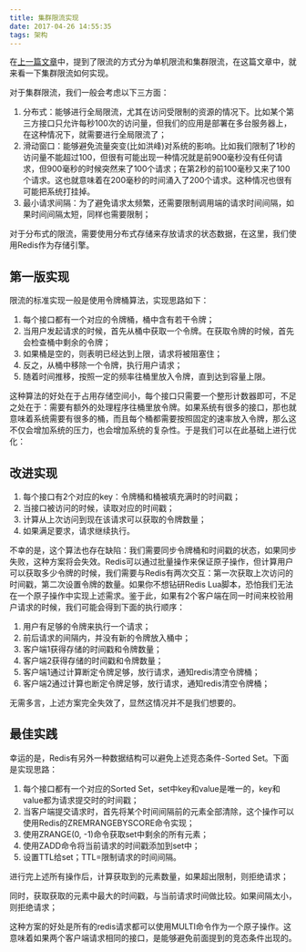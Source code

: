 ```yaml
---
title: 集群限流实现
date: 2017-04-26 14:55:35
tags: 架构
---
```


在[上一篇文章](http://fengfu.io/2017/04/22/%E6%9C%8D%E5%8A%A1%E5%8C%96%E6%9E%B6%E6%9E%84-%E6%9C%8D%E5%8A%A1%E7%9A%84%E9%99%90%E6%B5%81/)中，提到了限流的方式分为单机限流和集群限流，在这篇文章中，就来看一下集群限流如何实现。

对于集群限流，我们一般会考虑以下三方面：
1. 分布式：能够进行全局限流，尤其在访问受限制的资源的情况下。比如某个第三方接口只允许每秒100次的访问量，但我们的应用是部署在多台服务器上，在这种情况下，就需要进行全局限流了；
2. 滑动窗口：能够避免流量突变(比如洪峰)对系统的影响。比如我们限制了1秒的访问量不能超过100，但很有可能出现一种情况就是前900毫秒没有任何请求，但900毫秒的时候突然来了100个请求；在第2秒的前100毫秒又来了100个请求。这也就意味着在200毫秒的时间涌入了200个请求。这种情况也很有可能把系统打挂掉。
3. 最小请求间隔：为了避免请求太频繁，还需要限制调用端的请求时间间隔，如果时间间隔太短，同样也需要限制；

对于分布式的限流，需要使用分布式存储来存放请求的状态数据，在这里，我们使用Redis作为存储引擎。

## 第一版实现 ##
限流的标准实现一般是使用令牌桶算法，实现思路如下：
1. 每个接口都有一个对应的令牌桶，桶中含有若干令牌；
2. 当用户发起请求的时候，首先从桶中获取一个令牌。在获取令牌的时候，首先会检查桶中剩余的令牌；
3. 如果桶是空的，则表明已经达到上限，请求将被阻塞住；
4. 反之，从桶中移除一个令牌，执行用户请求；
5. 随着时间推移，按照一定的频率往桶里放入令牌，直到达到容量上限。

这种算法的好处在于占用存储空间小，每个接口只需要一个整形计数器即可，不足之处在于：需要有额外的处理程序往桶里放令牌。如果系统有很多的接口，那也就意味着系统需要有很多的桶，而且每个桶都需要按照固定的速率放入令牌，那么这不仅会增加系统的压力，也会增加系统的复杂性。于是我们可以在此基础上进行优化：

## 改进实现 ##

1. 每个接口有2个对应的key：令牌桶和桶被填充满时的时间戳；
2. 当接口被访问的时候，读取对应的时间戳；
3. 计算从上次访问到现在该请求可以获取的令牌数量；
4. 如果满足要求，请求继续执行。

不幸的是，这个算法也存在缺陷：我们需要同步令牌桶和时间戳的状态，如果同步失败，这种方案将会失效。Redis可以通过批量操作来保证原子操作，但计算用户可以获取多少令牌的时候，我们需要与Redis有两次交互：第一次获取上次访问的时间戳，第二次设置令牌的数量。如果你不想钻研Redis Lua脚本，恐怕我们无法在一个原子操作中实现上述需求。鉴于此，如果有2个客户端在同一时间来校验用户请求的时候，我们可能会得到下面的执行顺序：

1. 用户有足够的令牌来执行一个请求；
2. 前后请求的间隔内，并没有新的令牌放入桶中；
3. 客户端1获得存储的时间戳和令牌数量；
4. 客户端2获得存储的时间戳和令牌数量；
5. 客户端1通过计算断定令牌足够，放行请求，通知redis清空令牌桶；
6. 客户端2通过计算也断定令牌足够，放行请求，通知redis清空令牌桶；

无需多言，上述方案完全失效了，显然这情况并不是我们想要的。

## 最佳实践 ##
幸运的是，Redis有另外一种数据结构可以避免上述竞态条件-Sorted Set。下面是实现思路：
1. 每个接口都有一个对应的Sorted Set，set中key和value是唯一的，key和value都为请求提交时的时间戳；
2. 当客户端提交请求时，首先将某个时间间隔前的元素全部清除，这个操作可以使用Redis的ZREMRANGEBYSCORE命令实现；
3. 使用ZRANGE(0, -1)命令获取set中剩余的所有元素；
4. 使用ZADD命令将当前请求的时间戳添加到set中；
5. 设置TTL给set；TTL=限制请求的时间间隔。

进行完上述所有操作后，计算获取到的元素数量，如果超出限制，则拒绝请求；

同时，获取获取的元素中最大的时间戳，与当前请求时间做比较。如果间隔太小，则拒绝请求；

这种方案的好处是所有的redis请求都可以使用MULTI命令作为一个原子操作。这意味着如果两个客户端请求相同的接口，是能够避免前面提到的竞态条件出现的。
